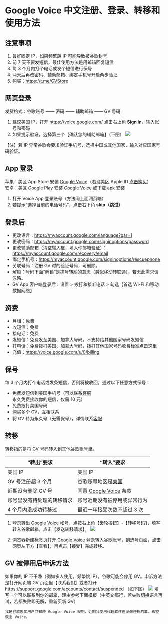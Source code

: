 # Google Voice 中文注册、登录、转移和使用方法

## 注意事项
1. 最好固定 IP，如果频繁跳 IP 可能导致被谷歌封号
2. 前 7 天不要发短信，最佳使用方法是用邮箱回复短信
3. 每 3 个月内打个电话或发个短信进行保号
4. 两天后再改密码、辅助邮箱、绑定手机号开启两步验证
5. 购买：https://t.me/GVStore

## 网页登录
发货格式：谷歌账号 —— 密码 —— 辅助邮箱 —— GV 号码
1. 建议美国 IP，打开 https://voice.google.com/ 点击右上角 **Sign in**，输入账号和密码
2. 如果提示验证，选择第三个【确认您的辅助邮箱】（下图）
![](https://i.imgur.com/ZSuOzOH.png)

【注】若 IP 异常谷歌会要求验证手机号，选择中国或其他国家，输入对应国家号码验证。

## App 登录

苹果：美区 App Store 安装 [Google Voice](https://apps.apple.com/us/app/google-voice/id318698524)（若没美区 Apple ID [点击购买](https://t.me/GVStore)）\
安卓：美区 Google Play 安装 [Google Voice](https://play.google.com/store/apps/details?id=com.google.android.apps.googlevoice&hl=zh&gl=US) 或下载 [apk ](https://apkpure.com/search?q=Google+Voice)安装

1. 打开 Voice App 登录账号（方法同上面网页端）
2. 若提示“选择目前的电话号码”，点击右下角 **skip（跳过）**

## 登录后
- 更改语言：https://myaccount.google.com/language?gar=1
- 更改密码：https://myaccount.google.com/signinoptions/password
- 更改辅助邮箱（清空输入框，填入你邮箱验证）：https://myaccount.google.com/recovery/email
- 绑定手机号：https://myaccount.google.com/signinoptions/rescuephone
- 关联号码：注册 GV 时的验证号码，可删除。
- 解锁：号码下面“解锁”是携号转网的意思（类似移动转联通），若无此需求请忽略。
- GV App 客户端登录后：设置 > 拨打和接听电话 > 勾选【首选 Wi-Fi 和移动数据网络】

## 资费
- 月租：免费
- 收短信：免费
- 接电话：免费
- 发短信：免费发至美国、加拿大号码。不支持给其他国家号码发短信
- 打电话：免费拨打美国、加拿大号码，拨打其他国家号码收费标准[点击这里](https://voice.google.com/u/0/rates?pli=1)
- 充值：https://voice.google.com/u/0/billing

## 保号
每 3 个月内打个电话或发条短信，否则将被收回。通过以下任意方式保号：
 - 免费发短信到美国手机号（可以联系[客服](https://t.me/GVStore)永久免费接收你的短信，仅需 10 元）
 - 免费拨打美国号码
 - 购买多个 GV，互相联系
 - 将 GV 转为永久号（无需保号），详情联系[客服](https://t.me/GVStore)

## 转移
转移指的是将 GV 号码转入到其他谷歌账号里。

| “转出”要求 | “转入”要求 |  
|---|---|
|美国 IP|美国 IP|
| GV 号注册超 3 个月 | 谷歌账号地区是[美国](https://policies.google.com/terms) |  
| 近期没有删除 GV 号| 同意 [Google Voice](https://voice.google.com) 条款 | 
| 账号里没有待处理的转移请求| 账号近期没有被停用或异常行为 | 
| 4 个月内没成功转移过| 最近一年接受次数不超过 3 次| 

1. 登录转出 [Google Voice](https://voice.google.com) 帐号，点按右上角【齿轮按钮】-【转移号码】，填写转入谷歌邮箱，点击【发送转移请求】。
![](https://i.imgur.com/b4sTmtB.png)

2. 浏览器新建标签页打开 [Google Voice](https://voice.google.com) 登录转入谷歌账号，到选号页面，点击网页左下方【查看】，再点击【接受】完成转移。

## GV 被停用后申诉方法
如果你的 IP 不干净（例如多人使用，频繁跳 IP），谷歌可能会停用 GV。申诉方法是打开网页端 GV 页面里【联系我们】或者打开 https://support.google.com/accounts/contact/suspended （如下图）
![](https://i.imgur.com/d8vfmvd.png)
填写一个可以联系到你的邮箱，理由参考下面模板（中英文都行，若失败切换语言再试，若都失败即无解，重新买新 GV）
```
我是谷歌忠实用户并知晓 Google Voice 规则，近期我使用代理软件但没做违规的事，希望恢复 Voice。
```
